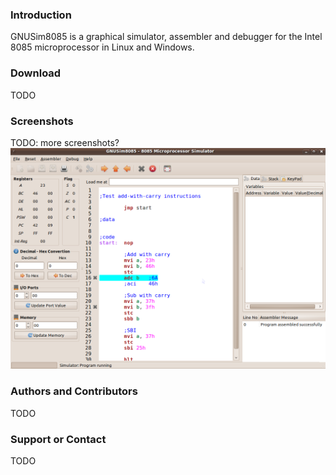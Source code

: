 ### Introduction
GNUSim8085 is a graphical simulator, assembler and debugger for the Intel 8085 microprocessor in Linux and Windows.

### Download
TODO

### Screenshots
TODO: more screenshots?
![Breakpoints](/images/screenshots/breakpoints.png)

### Authors and Contributors
TODO

### Support or Contact
TODO